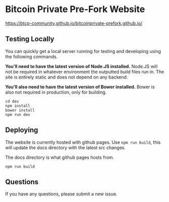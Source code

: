# Bitcoin Private Pre-Fork Website

<a href="https://btcp-community.github.io/bitcoinprivate-prefork.github.io/">https://btcp-community.github.io/bitcoinprivate-prefork.github.io/</a>

## Testing Locally

You can quickly get a local server running for testing and developing using the following commands.

**You'll need to have the latest version of Node.JS installed.** Node.JS will not be required in whatever environment the outputted build files run in. The site is entirely static and does not depend on any backend.

**You'll also need to have the latest version of Bower installed.** Bower is also not required in production, only for building.

```
cd dev
npm install
bower install
npm run dev
```

## Deploying

The website is currently hosted with github pages. Use `npm run build`, this will update the docs directory with the latest src changes.

The docs directory is what github pages hosts from.

```
npm run build
```

## Questions

If you have any questions, please submit a new issue.
